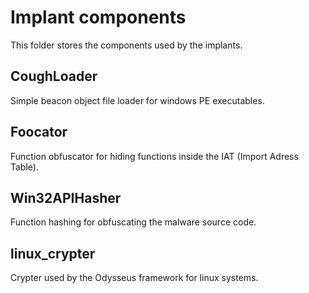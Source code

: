 # Implant components
This folder stores the components used by the implants.

## CoughLoader
Simple beacon object file loader for windows PE executables.

## Foocator
Function obfuscator for hiding functions inside the IAT (Import Adress Table).

## Win32APIHasher
Function hashing for obfuscating the malware source code.

## linux_crypter
Crypter used by the Odysseus framework for linux systems.

